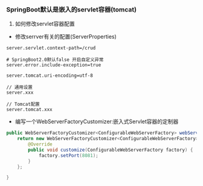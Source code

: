 ### SpringBoot默认是嵌入的servlet容器(tomcat)
1. 如何修改servlet容器配置

- 修改serrver有关的配置(ServerProperties)
```properties
server.servlet.context-path=/crud

# SpringBoot2.0默认false 开启自定义异常
server.error.include-exception=true

server.tomcat.uri-encoding=utf-8

// 通用设置
server.xxx

// Tomcat配置
server.tomcat.xxx
```

- 编写一个WebServerFactoryCustomizer:嵌入式Servlet容器的定制器


```java
public WebServerFactoryCustomizer<ConfigurableWebServerFactory> webServerFactoryCustomizer(){
	return new WebServerFactoryCustomizer<ConfigurableWebServerFactory>() {
		@Override
		public void customize(ConfigurableWebServerFactory factory) {
			factory.setPort(8081);
		}
	};

}
```

 


